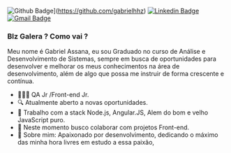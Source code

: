 ![Github Badge](https://img.shields.io/badge/-Github-000?style=flat-square&logo=Github&logoColor=white&link=https://github.com/gabrielhhz)](https://github.com/gabrielhhz)
[![Linkedin Badge](https://img.shields.io/badge/-LinkedIn-blue?style=flat-square&logo=Linkedin&logoColor=white&link=https://www.linkedin.com/in/gabriel-vieira-assana-62405414a/)](https://www.linkedin.com/in/gabriel-vieira-assana-62405414a/)
[![Gmail Badge](https://img.shields.io/badge/-Gmail-c14438?style=flat-square&logo=Gmail&logoColor=white&link=mailto:contato.gabrielhhz2@gmail.com)](mailto:contato.gabrielhhz2@gmail.com)
### Blz Galera ? Como vai ?
Meu nome é Gabriel Assana, eu sou Graduado no curso de Análise e Desenvolvimento de Sistemas, sempre em busca de oportunidades para desenvolver e melhorar os meus conhecimentos na área de desenvolvimento, além de algo que possa me instruir de forma crescente e contínua.
- 👨🏻‍💻  QA Jr /Front-end Jr.
- 🔍 Atualmente aberto a novas oportunidades.
- 📰 Trabalho com a stack Node.js, Angular.JS, Alem do bom e velho JavaScript puro.
- 📡 Neste momento busco colaborar com projetos Front-end.
- 💬 Sobre mim: Apaixonado por desenvolvimento, dedicando o máximo das minha hora livres em estudo a essa paixão, 
